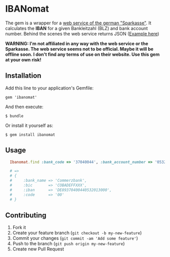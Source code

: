 # IBANomat

The gem is a wrapper for a [web service of the german "Sparkasse"](http://www.sparkasse.de/firmenkunden/konto-karte/iban-rechner.html). It calculates the **IBAN** for a given Bankleitzahl (BLZ) and bank account number. Behind the scenes the web service returns JSON ([Example here](http://www.sparkasse.de/firmenkunden/konto-karte/iban-resources/iban/iban.php?bank-code=37040044&bank-account-number=0532013000))

**WARNING: I'm not affiliated in any way with the web service or the Sparkasse. The web service seems not to be official. Maybe it will be offline soon. I don't find any terms of use on their website. Use this gem at your own risk!**


## Installation

Add this line to your application's Gemfile:

    gem 'ibanomat'

And then execute:

    $ bundle

Or install it yourself as:

    $ gem install ibanomat


## Usage

```ruby
  Ibanomat.find :bank_code => '37040044', :bank_account_number => '0532013000'

  # =>
  # {
  #     :bank_name => 'Commerzbank',
  #     :bic       => 'COBADEFFXXX',
  #     :iban      => 'DE89370400440532013000',
  #     :code      => '00'
  # }
```


## Contributing

1. Fork it
2. Create your feature branch (`git checkout -b my-new-feature`)
3. Commit your changes (`git commit -am 'Add some feature'`)
4. Push to the branch (`git push origin my-new-feature`)
5. Create new Pull Request
